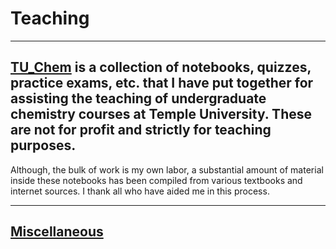 # Teaching

-------------------------------

## [TU_Chem](https://robraddi.github.io/TU_Chem) is a collection of notebooks, quizzes, practice exams, etc. that I have put together for assisting the teaching of undergraduate chemistry courses at Temple University. These are **not for profit** and **strictly for teaching purposes**.
Although, the bulk of work is my own labor, a substantial amount of material inside these notebooks has been compiled from various textbooks and internet sources. I thank all who have aided me in this process. 

-------------------------------

## [Miscellaneous](https://robraddi.github.io/TU_Chem) 




